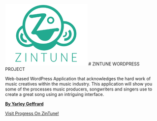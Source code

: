 <div style="background: url("https://raw.githubusercontent.com/ygeffrard/zintune/dev/zintunesc.png") top center / auto 100% no-repeat scroll padding-box content-box #fff;
height: 280px;"></div>
<img src="https://raw.githubusercontent.com/ygeffrard/zintune/dev/zintunesc.png" alt="ZinTune" style="height: 200px;">
# ZINTUNE WORDPRESS PROJECT

Web-based WordPress Application that acknowledges the hard work of music creatives within the music industry. This application will show you some of the processes music producers, songwriters and singers use to create a great song using an intriguing interface.

**[By Yarley Geffrard](www.ynodesigns.com)**

[Visit Progress On ZinTune!](www.zintune.com)
